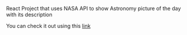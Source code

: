 React Project that uses NASA API to show Astronomy picture of the day with its description

You can check it out using this [link](apodnasaapiproject.netlify.app)
